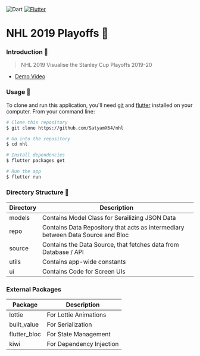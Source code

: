![Dart](https://img.shields.io/badge/Dart-0175C2?logo=dart&logoColor=white?longCache=true&style=flat-square) [![Flutter](https://img.shields.io/badge/Flutter-02569B?logo=flutter&logoColor=white&longCache=true&style=flat-square)](https://flutter.dev/)

# NHL 2019 Playoffs 🏒

### Introduction 🚀

> NHL 2019
Visualise the Stanley Cup Playoffs 2019-20

- [Demo Video](https://drive.google.com/file/d/1FzMfzpTc7YRrS4gaADGKL15dBD7wFAH1/view?usp=sharing)

### Usage 🎨

To clone and run this application, you'll need [git](https://git-scm.com) and [flutter](https://flutter.dev/docs/get-started/install) installed on your computer. From your command line:

```bash
# Clone this repository
$ git clone https://github.com/SatyamX64/nhl

# Go into the repository
$ cd nhl

# Install dependencies
$ flutter packages get

# Run the app
$ flutter run
```

### Directory Structure 🏢

Directory | Description
---|---
models | Contains Model Class for Serailizing JSON Data
repo | Contains Data Repository that acts as intermediary between Data Source and Bloc 
source | Contains the Data Source, that fetches data from Database / API
utils | Contains app-wide constants
ui | Contains Code for Screen UIs

### External Packages

Package | Description
---|---
lottie | For Lottie Animations
built_value | For Serialization  
flutter_bloc | For State Management
kiwi | For Dependency Injection

